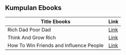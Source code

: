 ## Kumpulan Ebooks

Title Ebooks | Link
------------ | -------------
Rich Dad Poor Dad | [Link](https://www.pdfdrive.com/rich-dad-poor-dad-e136494023.html)
Think And Grow Rich | [Link](https://www.pdfdrive.com/think-and-grow-rich-e19596336.html)
How To Win Friends and Influence People | [Link](https://www.pdfdrive.com/how-to-win-friends-and-influence-people-e176018081.html)
